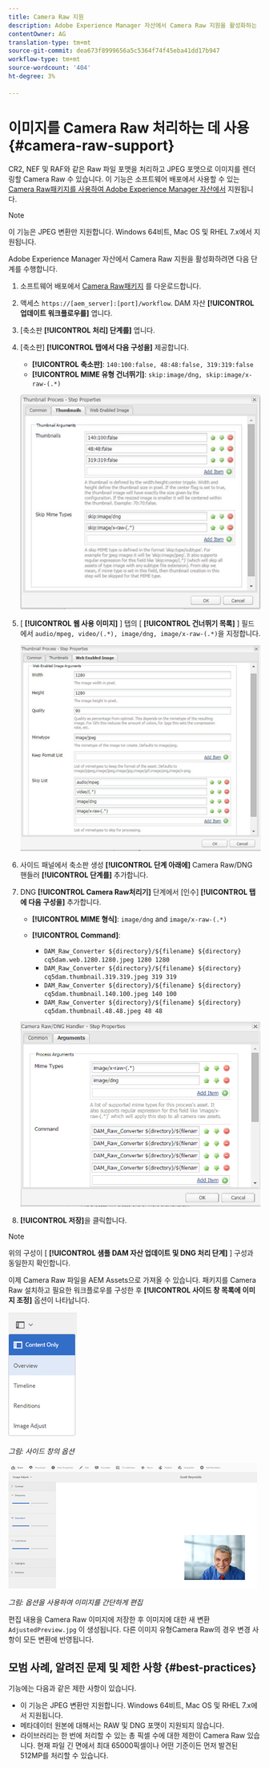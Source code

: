 ```yaml
---
title: Camera Raw 지원
description: Adobe Experience Manager 자산에서 Camera Raw 지원을 활성화하는 방법을 알아봅니다.
contentOwner: AG
translation-type: tm+mt
source-git-commit: dea673f8999656a5c5364f74f45eba41dd17b947
workflow-type: tm+mt
source-wordcount: '404'
ht-degree: 3%

---
```



# 이미지를 Camera Raw 처리하는 데 사용 {#camera-raw-support}

CR2, NEF 및 RAF와 같은 Raw 파일 포맷을 처리하고 JPEG 포맷으로 이미지를 렌더링할 Camera Raw 수 있습니다. 이 기능은 소프트웨어 배포에서 사용할 수 있는 [Camera Raw패키지를 사용하여 Adobe Experience Manager 자산에서](https://experience.adobe.com/#/downloads/content/software-distribution/en/aem.html?package=/content/software-distribution/en/details.html/content/dam/aem/public/adobe/packages/aem630/product/assets/aem-assets-cameraraw-pkg) 지원됩니다.

>[!NOTE]
>
>이 기능은 JPEG 변환만 지원합니다. Windows 64비트, Mac OS 및 RHEL 7.x에서 지원됩니다.

Adobe Experience Manager 자산에서 Camera Raw 지원을 활성화하려면 다음 단계를 수행합니다.

1. 소프트웨어 배포에서 [Camera Raw패키지](https://experience.adobe.com/#/downloads/content/software-distribution/en/aem.html?package=/content/software-distribution/en/details.html/content/dam/aem/public/adobe/packages/aem630/product/assets/aem-assets-cameraraw-pkg) 를 다운로드합니다.

1. 액세스 `https://[aem_server]:[port]/workflow`. DAM 자산 **[!UICONTROL 업데이트 워크플로우를]** 엽니다.

1. [축소판 **[!UICONTROL 처리] 단계를]** 엽니다.

1. [축소판] **[!UICONTROL 탭에서 다음 구성을]** 제공합니다.

   * **[!UICONTROL 축소판]**: `140:100:false, 48:48:false, 319:319:false`
   * **[!UICONTROL MIME 유형 건너뛰기]**: `skip:image/dng, skip:image/x-raw-(.*)`

   ![천하](assets/chlimage_1-334.png)

1. [ **[!UICONTROL 웹 사용 이미지]** ] 탭의 [ **[!UICONTROL 건너뛰기 목록]** ] 필드에서 `audio/mpeg, video/(.*), image/dng, image/x-raw-(.*)`을 지정합니다.

   ![천하](assets/chlimage_1-335.png)

1. 사이드 패널에서 축소판 생성 **[!UICONTROL 단계 아래에]** Camera Raw/DNG 핸들러 **[!UICONTROL 단계를]** 추가합니다.

1. DNG **[!UICONTROL Camera Raw처리기]** 단계에서 [인수] **[!UICONTROL 탭에 다음 구성을]** 추가합니다.

   * **[!UICONTROL MIME 형식]**: `image/dng` and `image/x-raw-(.*)`
   * **[!UICONTROL Command]**:

      * `DAM_Raw_Converter ${directory}/${filename} ${directory} cq5dam.web.1280.1280.jpeg 1280 1280`
      * `DAM_Raw_Converter ${directory}/${filename} ${directory} cq5dam.thumbnail.319.319.jpeg 319 319`
      * `DAM_Raw_Converter ${directory}/${filename} ${directory} cq5dam.thumbnail.140.100.jpeg 140 100`
      * `DAM_Raw_Converter ${directory}/${filename} ${directory} cq5dam.thumbnail.48.48.jpeg 48 48`

   ![chlimage_1-336](assets/chlimage_1-336.png)

1. **[!UICONTROL 저장]**&#x200B;을 클릭합니다.

>[!NOTE]
>
>위의 구성이 [ **[!UICONTROL 샘플 DAM 자산 업데이트 및 DNG 처리 단계]** ] 구성과 동일한지 확인합니다.

이제 Camera Raw 파일을 AEM Assets으로 가져올 수 있습니다. 패키지를 Camera Raw 설치하고 필요한 워크플로우를 구성한 후 **[!UICONTROL 사이드 창 목록에 이미지 조정]** 옵션이 나타납니다.

![chlimage_1-337](assets/chlimage_1-337.png)

*그림: 사이드 창의 옵션*

![chlimage_1-338](assets/chlimage_1-338.png)

*그림: 옵션을 사용하여 이미지를 간단하게 편집*

편집 내용을 Camera Raw 이미지에 저장한 후 이미지에 대한 새 변환 `AdjustedPreview.jpg` 이 생성됩니다. 다른 이미지 유형Camera Raw의 경우 변경 사항이 모든 변환에 반영됩니다.

## 모범 사례, 알려진 문제 및 제한 사항 {#best-practices}

기능에는 다음과 같은 제한 사항이 있습니다.

* 이 기능은 JPEG 변환만 지원합니다. Windows 64비트, Mac OS 및 RHEL 7.x에서 지원됩니다.
* 메타데이터 원본에 대해서는 RAW 및 DNG 포맷이 지원되지 않습니다.
* 라이브러리는 한 번에 처리할 수 있는 총 픽셀 수에 대한 제한이 Camera Raw 있습니다. 현재 파일 긴 면에서 최대 65000픽셀이나 어떤 기준이든 먼저 발견된 512MP를 처리할 수 있습니다.
